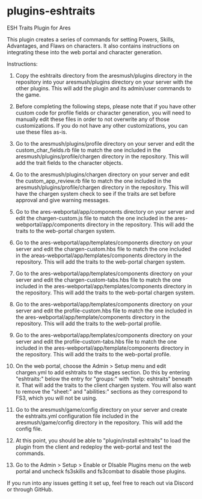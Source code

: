 # plugins-eshtraits
 ESH Traits Plugin for Ares

 This plugin creates a series of commands for setting Powers, Skills, Advantages, and Flaws on characters. It also contains instructions on integrating these into the web portal and character generation.

 Instructions:

 1. Copy the eshtraits directory from the aresmush/plugins directory in the repository into your aresmush/plugins directory on your server with the other plugins. This will add the plugin and its admin/user commands to the game.

 2. Before completing the following steps, please note that if you have other custom code for profile fields or character generation, you will need to manually edit these files in order to not overwrite any of those customizations. If you do not have any other customizations, you can use these files as-is.

 3. Go to the aresmush/plugins/profile directory on your server and edit the custom_char_fields.rb file to match the one included in the aresmush/plugins/profile/chargen directory in the repository. This will add the trait fields to the character objects.

 4. Go to the aresmush/plugins/chargen directory on your server and edit the custom_app_review.rb file to match the one included in the aresmush/plugins/profile/chargen directory in the repository. This will have the chargen system check to see if the traits are set before approval and give warning messages.

 5. Go to the ares-webportal/app/components directory on your server and edit the chargen-custom.js file to match the one included in the ares-webportal/app/components directory in the repository. This will add the traits to the web-portal chargen system.

 6. Go to the ares-webportal/app/templates/components directory on your server and edit the chargen-custom.hbs file to match the one included in the areas-webportal/app/templates/components directory in the repository. This will add the traits to the web-portal chargen system.

 7. Go to the ares-webportal/app/templates/components directory on your server and edit the chargen-custom-tabs.hbs file to match the one included in the ares-webportal/app/templates/components directory in the repository. This will add the traits to the web-portal chargen system.

 8. Go to the ares-webportal/app/templates/components directory on your server and edit the profile-custom.hbs file to match the one included in the ares-webportal/app/template/components directory in the repository. This will add the traits to the web-portal profile.

 9. Go to the ares-webportal/app/templates/components directory on your server and edit the profile-custom-tabs.hbs file to match the one included in the ares-webportal/app/template/components directory in the repository. This will add the traits to the web-portal profile.

 10. On the web portal, choose the Admin > Setup menu and edit chargen.yml to add eshtraits to the stages section. Do this by entering "eshtraits:" below the entry for "groups:" with "help: eshtraits" beneath it. That will add the traits to the client chargen system.  You will also want to remove the "sheet:" and "abilities:" sections as they correspond to FS3, which you will not be using.

 11. Go to the aresmush/game/config directory on your server and create the eshtraits.yml configuration file included in the aresmush/game/config directory in the repository. This will add the config file.
 
 12. At this point, you should be able to "plugin/install eshtraits" to load the plugin from the client and redeploy the web-portal and test the commands.

 13. Go to the Admin > Setup > Enable or DIsable Plugins menu on the web portal and uncheck fs3skills and fs3combat to disable those plugins.

If you run into any issues getting it set up, feel free to reach out via Discord or through GitHub.